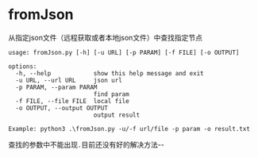 # fromJson

从指定json文件（远程获取或者本地json文件）中查找指定节点
```
usage: fromJson.py [-h] [-u URL] [-p PARAM] [-f FILE] [-o OUTPUT]

options:
  -h, --help            show this help message and exit
  -u URL, --url URL     json url
  -p PARAM, --param PARAM
                        find param
  -f FILE, --file FILE  local file
  -o OUTPUT, --output OUTPUT
                        output result

Example: python3 .\fromJson.py -u/-f url/file -p param -o result.txt
```

查找的参数中不能出现`.`目前还没有好的解决方法--
